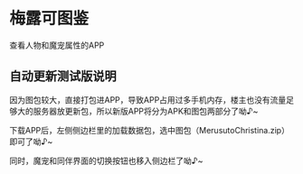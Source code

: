 梅露可图鉴
===
查看人物和魔宠属性的APP

自动更新测试版说明
---

因为图包较大，直接打包进APP，导致APP占用过多手机内存，楼主也没有流量足够大的服务器放更新包，所以新版APP将分为APK和图包两部分了呦♪~

下载APP后，左侧侧边栏里的加载数据包，选中图包（MerusutoChristina.zip）即可了呦♪~

同时，魔宠和同伴界面的切换按钮也移入侧边栏了呦♪~
